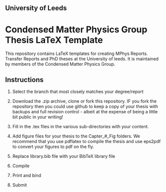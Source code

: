 University of Leeds
-------------------

Condensed Matter Physics Group Thesis LaTeX Template
====================================================

This repository contains LaTeX templates for creating MPhys Reports. Transfer Reports and PhD theses at the University of leeds. It is maintained by members of the Condensed Matter Physics Group.

Instructions
------------

1. Select the branch that most closely matches your degree/report

2. Download the .zip archive, clone or fork this repository. IF you fork the repository then you could use github to keep a copy of your thesis
   with backups and full revision control - albeit at the expense of being a little bit public in your writing!

3. Fill in the .tex files in the various sub-directories with your content.

4. Add figure files for your thesis to the Capter_#_Fig folders. We recommend that you use pdflatex to compile the thesis and use eps2pdf to convert
   your figures to pdf on the fly.

5. Replace library.bib file with your BibTeX library file

6. Compile

7. Print and bind

8. Submit